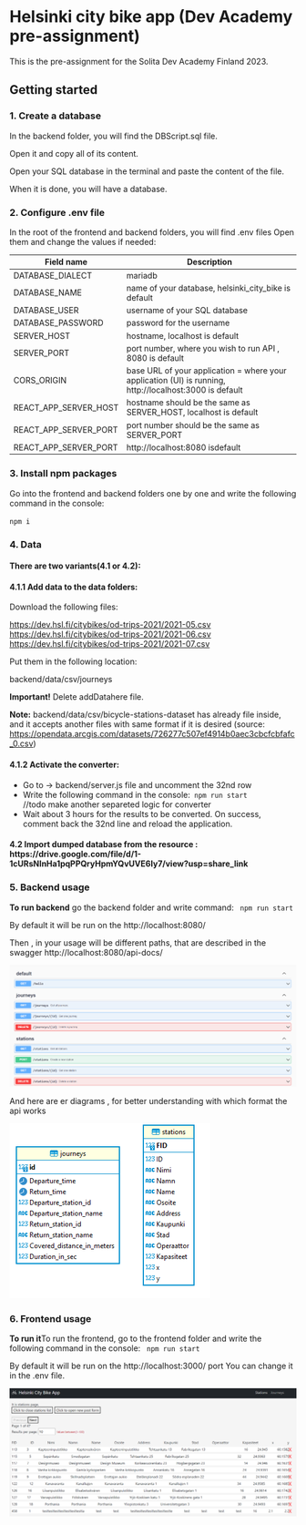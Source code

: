 # Helsinki city bike app (Dev Academy pre-assignment)

This is the pre-assignment for the Solita Dev Academy Finland 2023.

## Getting started

<h3>1. Create a database</h3>

In the backend folder, you will find the DBScript.sql file.   

Open it and copy all of its content. 

Open your SQL database in the terminal and paste the content of the file. 

When it is done, you will have a database.

<h3>2. Configure .env file</h3>

In the root of the frontend and backend folders, you will find .env files
Open them and change the values if needed:

| Field name            | Description                                                                                                             |
|-----------------------|-------------------------------------------------------------------------------------------------------------------------|
| DATABASE_DIALECT      | mariadb                                                                                                                 |
| DATABASE_NAME         | name of your database, helsinki_city_bike is default                                                                    |
| DATABASE_USER         | username of your SQL database                                                                                           |
| DATABASE_PASSWORD     | password for the username                                                                                               |
| SERVER_HOST           | hostname, localhost is default                                                                                          |
| SERVER_PORT           | port number, where you wish to run API , 8080 is default                                                                |
| CORS_ORIGIN           | base URL of your application = where your application (UI) is running, http://localhost:3000 is default                 |
| REACT_APP_SERVER_HOST | hostname should be the same as SERVER_HOST, localhost is default                                                        |
| REACT_APP_SERVER_PORT | port number should be the same as SERVER_PORT                                                                           |
| REACT_APP_SERVER_PORT | http://localhost:8080   isdefault                                                                                       |

<h3>3. Install npm packages</h3>

Go into the frontend and backend folders one by one and write the following command in the console:

<code>npm i</code>

<h3>4.  Data</h3> 
   <h4>There are two variants(4.1 or 4.2):</h4>
   <h4>4.1.1 Add data to the data folders:</h4> 

 Download the following files:
  
  https://dev.hsl.fi/citybikes/od-trips-2021/2021-05.csv <br/>
  https://dev.hsl.fi/citybikes/od-trips-2021/2021-06.csv <br/>
  https://dev.hsl.fi/citybikes/od-trips-2021/2021-07.csv <br/>
  
  Put them in the following location:
  
  backend/data/csv/journeys
  
  **Important!** Delete addDatahere file.
  
  **Note:** backend/data/csv/bicycle-stations-dataset has already file inside, and it accepts another files with same format if it is desired 
  (source: https://opendata.arcgis.com/datasets/726277c507ef4914b0aec3cbcfcbfafc_0.csv)
  
  <h4>4.1.2 Activate the converter:</h4> 
  
  <ul>
   <li>Go to -> backend/server.js file and uncomment the 32nd row </li>
   <li>Write the following command in the console:<code> npm run start</code></li>  //todo make another separeted logic for converter
   <li>Wait about 3 hours for the results to be converted. On success, comment back the 32nd line and reload the application.</li>
  </ul>
  
  <h4>4.2 Import dumped database from the resource : https://drive.google.com/file/d/1-1cURsNInHa1pqPPQryHpmYQvUVE6Iy7/view?usp=share_link</h4> 
 
  
<h3>5. Backend usage</h3> 
<b>To run backend</b> go the backend folder and write command: <code> npm run start</code>

By default it will be run  on the http://localhost:8080/

Then , in your usage will be different paths, that are described in the swagger http://localhost:8080/api-docs/

<img src="./imgs/paths.PNG"  title="paths">

And here are er diagrams , for better understanding with which format the api works 

<img src="./imgs/erd.PNG"  title="paths">
  
<h3>6. Frontend usage</h3>
<b>To run it</b>To run the frontend, go to the frontend folder and write the following command in the console: <code> npm run start</code>

By default it will be run  on the http://localhost:3000/ port You can change it in the .env file.

<img src="./imgs/frontend.PNG"  title="paths">
  
